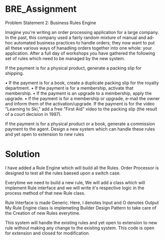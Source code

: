 # BRE_Assignment
Problem Statement 2: Business Rules Engine


Imagine you're writing an order processing application for a large company. In the past, this company used a fairly random mixture of manual and ad-hoc automated business practices to handle orders; they now want to put all these various ways of hanadling orders together into one whole: your application. After a full day of workshops you have gathered the following set of rules which need to be managed by the new system.

If the payment is for a physical product, generate a packing slip for shipping.

• If the payment is for a book, create a duplicate packing slip for the royalty department.
• If the payment is for a membership, activate that membership.
• If the payment is an upgrade to a membership, apply the upgrade.
• If the payment is for a membership or upgrade, e-mail the owner and inform them of the activation/upgrade. If the payment is for the video "Learning to Ski," add a free "First Aid" video to the packing slip (the result of a court decision in 1997).

If the payment is for a physical product or a book, generate a commission payment to the agent. Design a new system which can handle these rules and yet open to extension to new rules


# Solution

I have added a Rule Engine which will build all the Rules. 
Order Processor is designed to test all the rules baesed upon a switch case.

Everytime we need to build a new rule, We will add a class which will implement Rule interface and we will write it's respective logic in the process method of that new Rule class.

Rule Interface is made Generic. Here, I denotes Input and O denotes Output
My Rule Engine class is implemeting Builder Design Pattern to take care of the Creation of new Rules everytime.

This system will handle the existing rules and yet open to extension to new rule without making any change to the existing system.
This code is open for extension and closed for modification.
